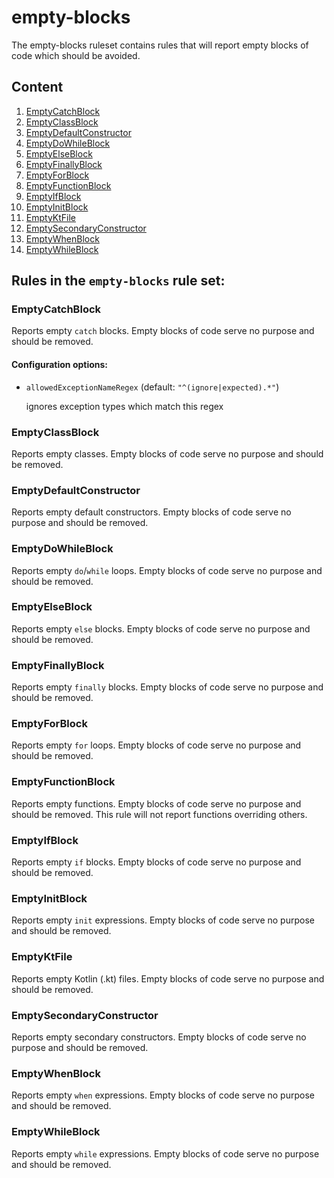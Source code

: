 # empty-blocks

The empty-blocks ruleset contains rules that will report empty blocks of code
which should be avoided.

## Content

1. [EmptyCatchBlock](#emptycatchblock)
2. [EmptyClassBlock](#emptyclassblock)
3. [EmptyDefaultConstructor](#emptydefaultconstructor)
4. [EmptyDoWhileBlock](#emptydowhileblock)
5. [EmptyElseBlock](#emptyelseblock)
6. [EmptyFinallyBlock](#emptyfinallyblock)
7. [EmptyForBlock](#emptyforblock)
8. [EmptyFunctionBlock](#emptyfunctionblock)
9. [EmptyIfBlock](#emptyifblock)
10. [EmptyInitBlock](#emptyinitblock)
11. [EmptyKtFile](#emptyktfile)
12. [EmptySecondaryConstructor](#emptysecondaryconstructor)
13. [EmptyWhenBlock](#emptywhenblock)
14. [EmptyWhileBlock](#emptywhileblock)
## Rules in the `empty-blocks` rule set:

### EmptyCatchBlock

Reports empty `catch` blocks. Empty blocks of code serve no purpose and should be removed.

#### Configuration options:

* `allowedExceptionNameRegex` (default: `"^(ignore|expected).*"`)

   ignores exception types which match this regex

### EmptyClassBlock

Reports empty classes. Empty blocks of code serve no purpose and should be removed.

### EmptyDefaultConstructor

Reports empty default constructors. Empty blocks of code serve no purpose and should be removed.

### EmptyDoWhileBlock

Reports empty `do`/`while` loops. Empty blocks of code serve no purpose and should be removed.

### EmptyElseBlock

Reports empty `else` blocks. Empty blocks of code serve no purpose and should be removed.

### EmptyFinallyBlock

Reports empty `finally` blocks. Empty blocks of code serve no purpose and should be removed.

### EmptyForBlock

Reports empty `for` loops. Empty blocks of code serve no purpose and should be removed.

### EmptyFunctionBlock

Reports empty functions. Empty blocks of code serve no purpose and should be removed.
This rule will not report functions overriding others.

### EmptyIfBlock

Reports empty `if` blocks. Empty blocks of code serve no purpose and should be removed.

### EmptyInitBlock

Reports empty `init` expressions. Empty blocks of code serve no purpose and should be removed.

### EmptyKtFile

Reports empty Kotlin (.kt) files. Empty blocks of code serve no purpose and should be removed.

### EmptySecondaryConstructor

Reports empty secondary constructors. Empty blocks of code serve no purpose and should be removed.

### EmptyWhenBlock

Reports empty `when` expressions. Empty blocks of code serve no purpose and should be removed.

### EmptyWhileBlock

Reports empty `while` expressions. Empty blocks of code serve no purpose and should be removed.
